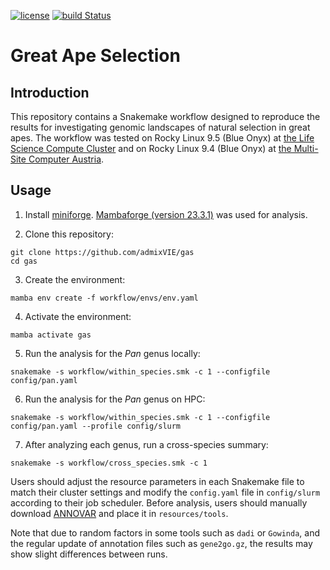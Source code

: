 [![license](https://img.shields.io/badge/license-GPL%20v3-black.svg?style=flat-square)](LICENSE)
[![build Status](https://img.shields.io/github/actions/workflow/status/admixVIE/gas/dry-run.yaml?branch=main&style=flat-square&label=dry-run)](https://github.com/admixVIE/gas/actions)

# Great Ape Selection

## Introduction

This repository contains a Snakemake workflow designed to reproduce the results for investigating genomic landscapes of natural selection in great apes. The workflow was tested on Rocky Linux 9.5 (Blue Onyx) at [the Life Science Compute Cluster](https://lisc.univie.ac.at/) and on Rocky Linux 9.4 (Blue Onyx) at [the Multi-Site Computer Austria](https://docs.vsc.ac.at/systems/musica.html).

## Usage

1. Install [miniforge](https://github.com/conda-forge/miniforge/releases). [Mambaforge (version 23.3.1)](https://github.com/conda-forge/miniforge/releases/download/23.3.1-1/Mambaforge-23.3.1-1-Linux-x86_64.sh) was used for analysis.

2. Clone this repository:

```
git clone https://github.com/admixVIE/gas
cd gas
```

3. Create the environment:

```
mamba env create -f workflow/envs/env.yaml
```

4. Activate the environment:

```
mamba activate gas
```

5. Run the analysis for the *Pan* genus locally:

```
snakemake -s workflow/within_species.smk -c 1 --configfile config/pan.yaml
```

6. Run the analysis for the *Pan* genus on HPC:

```
snakemake -s workflow/within_species.smk -c 1 --configfile config/pan.yaml --profile config/slurm
```

7. After analyzing each genus, run a cross-species summary:

```
snakemake -s workflow/cross_species.smk -c 1
```

Users should adjust the resource parameters in each Snakemake file to match their cluster settings and modify the `config.yaml` file in `config/slurm` according to their job scheduler.
Before analysis, users should manually download [ANNOVAR](https://annovar.openbioinformatics.org/en/latest/user-guide/download/) and place it in `resources/tools`.

Note that due to random factors in some tools such as `dadi` or `Gowinda`, and the regular update of annotation files such as `gene2go.gz`, the results may show slight differences between runs.
